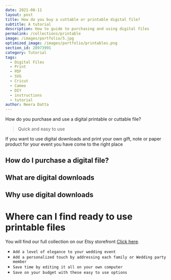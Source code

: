 ```yaml
---
date: 2021-08-11
layout: post
title: How do you buy a cuttable or printable digital file?
subtitle: A tutorial
description: How to guide to purchasing and using digital files 
permalink: /collections/printable
image: /images/portfolio/5.jpg
optimized_image: /images/portfolio/printables.png
section_id: 28973991
category: Tutorial
tags:
  - Digital Files
  - Print
  - PDF
  - SVG
  - Cricut
  - Cameo
  - DIY
  - instructions
  - tutorial
author: Neera Datta
---
```

How do you purchase and use a digital printable or cuttable file?

> Quick and easy to use 

If you want to use digital downloads and print your own gift, note or paper product for your event you have come to the right place   

## How do I purchase a digital file?

## What are digital downloads

## Why use digital downloads

# Where can I find ready to use printable files

You will find our full collection on our Etsy storefront [Click here](https://www.etsy.com/shop/TwoCupsOfChaa).

- `Add a level of elegance to your wedding event`
- `Add a personalized touch by addressing each family or Wedding party member`
- `Save time by editing it all on your own computer`
- `Save on your budget with these easy to use options`
















